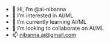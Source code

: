 - 👋 Hi, I’m @ai-nibanna
- 👀 I’m interested in AI/ML
- 🌱 I’m currently learning AI/ML
- 💞️ I’m looking to collaborate on AI/ML
- 📫 nibanna.ai@gmail.com

<!---
ai-nibanna/ai-nibanna is a ✨ special ✨ repository because its `README.md` (this file) appears on your GitHub profile.
You can click the Preview link to take a look at your changes.
--->
